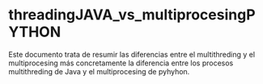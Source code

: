 # threadingJAVA_vs_multiprocesingPYTHON

Este documento trata de resumir las diferencias entre el multithreding y el multiprocesing más concretamente la diferencia entre los procesos multithreding de Java y el multiprocesing de pyhyhon.
